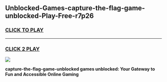 
## Unblocked-Games-capture-the-flag-game-unblocked-Play-Free-r7p26
<h3>
<a href="https://premium76.site?title=capture-the-flag-game-unblocked&ref=20M">CLICK TO PLAY</a></h3>
<hr>

<h3>
<a href="https://premium76.site?title=capture-the-flag-game-unblocked&ref=20M">CLICK 2 PLAY</a>
  
</h3>

<a href="https://premium76.site?title=capture-the-flag-game-unblocked&ref=19M"><img src="https://clearcache.store/games.png"></a>


**capture-the-flag-game-unblocked games unblocked: Your Gateway to Fun and Accessible Online Gaming**
